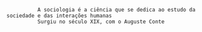               A sociologia é a ciência que se dedica ao estudo da sociedade e das interações humanas
              Surgiu no século XIX, com o Auguste Conte
